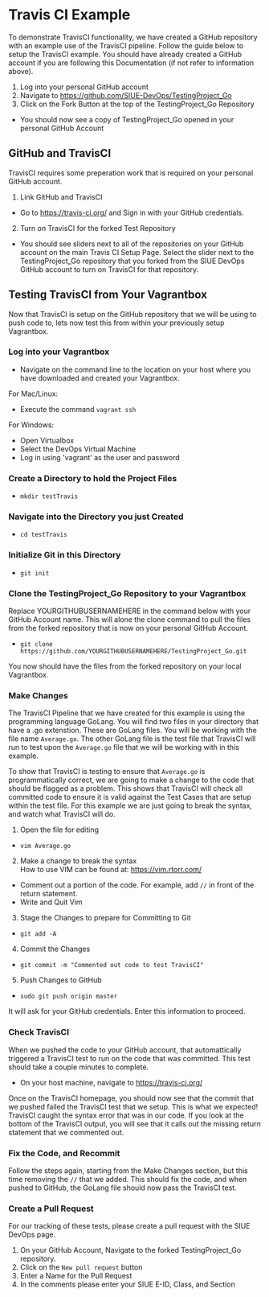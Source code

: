 # Travis CI Example

To demonstrate TravisCI functionality, we have created a GitHub repository with an example use of the TravisCI pipeline. Follow the guide below to setup the TravisCI example. You should have already created a GitHub account if you are following this Documentation (if not refer to information above).

1. Log into your personal GitHub account
2. Navigate to https://github.com/SIUE-DevOps/TestingProject_Go
3. Click on the Fork Button at the top of the TestingProject_Go Repository
 * You should now see a copy of TestingProject_Go opened in your personal GitHub Account

## GitHub and TravisCI

TravisCI requires some preperation work that is required on your personal GitHub account. 

1. Link GitHub and TravisCI  
 * Go to https://travis-ci.org/ and Sign in with your GitHub credentials.

2. Turn on TravisCI for the forked Test Repository  
 * You should see sliders next to all of the repositories on your GitHub account on the main Travis CI Setup Page. Select the slider next to the TestingProject_Go repository that you forked from the SIUE DevOps GitHub account to turn on TravisCI for that repository.

## Testing TravisCI from Your Vagrantbox

Now that TravisCI is setup on the GitHub repository that we will be using to push code to, lets now test this from within your previously setup Vagrantbox.

### Log into your Vagrantbox  
 * Navigate on the command line to the location on your host where you have downloaded and created your Vagrantbox.

For Mac/Linux:
 * Execute the command `vagrant ssh`  

For Windows:
 * Open Virtualbox
 * Select the DevOps Virtual Machine
 * Log in using 'vagrant' as the user and password

### Create a Directory to hold the Project Files  
 * `mkdir testTravis`

### Navigate into the Directory you just Created
 * `cd testTravis`

### Initialize Git in this Directory
 * `git init`

### Clone the TestingProject_Go Repository to your Vagrantbox  
Replace YOURGITHUBUSERNAMEHERE in the command below with your GitHub Account name. This will alone the clone command to pull the files from the forked repository that is now on your personal GitHub Account.  

 * `git clone https://github.com/YOURGITHUBUSERNAMEHERE/TestingProject_Go.git`  

You now should have the files from the forked repository on your local Vagrantbox.  

### Make Changes  
The TravisCI Pipeline that we have created for this example is using the programming language GoLang. You will find two files in your directory that have a .go extenstion. These are GoLang files. You will be working with the file name `Average.go`. The other GoLang file is the test file that TravisCI will run to test upon the `Average.go` file that we will be working with in this example.  

To show that TravisCI is testing to ensure that `Average.go` is programmatically correct, we are going to make a change to the code that should be flagged as a problem. This shows that TravisCI will check all committed code to ensure it is valid against the Test Cases that are setup within the test file. For this example we are just going to break the syntax, and watch what TravisCI will do.

1. Open the file for editing  
 * `vim Average.go`

2. Make a change to break the syntax  
How to use VIM can be found at: https://vim.rtorr.com/  

 * Comment out a portion of the code. For example, add `//` in front of the return statement.  
 * Write and Quit Vim

3. Stage the Changes to prepare for Committing to Git  
 * `git add -A`

4. Commit the Changes  
 * `git commit -m "Commented out code to test TravisCI" `

5. Push Changes to GitHub  
 * `sudo git push origin master`  

It will ask for your GitHub credentials. Enter this information to proceed.

### Check TravisCI
When we pushed the code to your GitHub account, that automattically triggered a TravisCI test to run on the code that was committed. This test should take a couple minutes to complete.

* On your host machine, navigate to https://travis-ci.org/  

Once on the TravisCI homepage, you should now see that the commit that we pushed failed the TravisCI test that we setup. This is what we expected! TravisCI caught the syntax error that was in our code. If you look at the bottom of the TravisCI output, you will see that it calls out the missing return statement that we commented out. 

### Fix the Code, and Recommit  

Follow the steps again, starting from the Make Changes section, but this time removing the `//` that we added. This should fix the code, and when pushed to GitHub, the GoLang file should now pass the TravisCI test.

### Create a Pull Request  

For our tracking of these tests, please create a pull request with the SIUE DevOps page.

1. On your GitHub Account, Navigate to the forked TestingProject_Go repository. 
2. Click on the `New pull request` button
3. Enter a Name for the Pull Request
4. In the comments please enter your SIUE E-ID, Class, and Section

